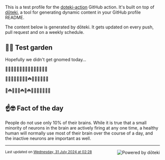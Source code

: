 This is a test profile for the [doteki-action](https://github.com/welpo/doteki-action) GitHub action. It's built on top of [dōteki](https://doteki.org), a tool for generating dynamic content in your GitHub profile README.

The content below is generated by dōteki. It gets updated on every push, pull request and on a weekly schedule.

## 👨‍🌾 Test garden

Hopefully we didn't get gnomed today…

<!-- garden start -->
🌼🌿🌿🐇🌺🥀🌸🌸🌼🌻🍄🌻🌱🌲🌹
<!-- garden end --><!-- garden start -->
🌿🌺🌿🐇🌼🌺🐇🌼☘️🍄🐇🌱🌲🌱🌹
<!-- garden end --><!-- garden start -->
🌳☘️🌳🌱🌺☘️🌷☘️🐝🌳🍀🌿🌿🍄🌿
<!-- garden end -->

## ☝️🤓 Fact of the day

<!-- did_you_know start -->
People do not use only 10% of their brains. While it is true that a small minority of neurons in the brain are actively firing at any one time, a healthy human will normally use most of their brain over the course of a day, and the inactive neurons are important as well.
<!-- did_you_know end -->

---

<a href="https://doteki.org"><img src="https://img.shields.io/badge/powered_by-d%C5%8Dteki-0?style=flat-square&labelColor=202b2d&color=5E936C" align="right" alt="Powered by dōteki"></a> <div style="text-align: left;"><sub>
<!-- last_updated start -->Last updated on <a href="https://github.com/welpo/doteki-action/actions/workflows/ci.yaml">Wednesday, 31 July 2024 at 02:28<!-- last_updated end --></sub></div>
